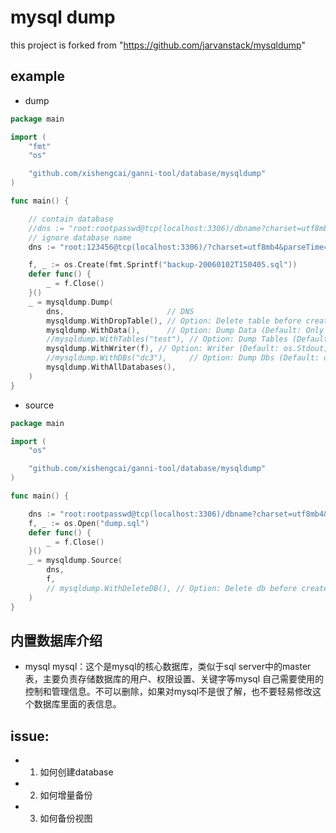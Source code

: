 # mysql dump
this project is forked from "https://github.com/jarvanstack/mysqldump"

## example
- dump
```go
package main

import (
	"fmt"
	"os"

	"github.com/xishengcai/ganni-tool/database/mysqldump"
)

func main() {

	// contain database
	//dns := "root:rootpasswd@tcp(localhost:3306)/dbname?charset=utf8mb4&parseTime=true&loc=Asia%2FShanghai"
	// ignore database name
	dns := "root:123456@tcp(localhost:3306)/?charset=utf8mb4&parseTime=true&loc=Asia%2FShanghai"

	f, _ := os.Create(fmt.Sprintf("backup-20060102T150405.sql"))
	defer func() {
		_ = f.Close()
	}()
	_ = mysqldump.Dump(
		dns,                       // DNS
		mysqldump.WithDropTable(), // Option: Delete table before create (Default: Not delete table)
		mysqldump.WithData(),      // Option: Dump Data (Default: Only dump table schema)
		//mysqldump.WithTables("test"), // Option: Dump Tables (Default: All tables)
		mysqldump.WithWriter(f), // Option: Writer (Default: os.Stdout)
		//mysqldump.WithDBs("dc3"),     // Option: Dump Dbs (Default: db in dns)
		mysqldump.WithAllDatabases(),
	)
}

```

- source
```go
package main

import (
	"os"

	"github.com/xishengcai/ganni-tool/database/mysqldump"
)

func main() {

	dns := "root:rootpasswd@tcp(localhost:3306)/dbname?charset=utf8mb4&parseTime=true&loc=Asia%2FShanghai"
	f, _ := os.Open("dump.sql")
	defer func() {
		_ = f.Close()
	}()
	_ = mysqldump.Source(
		dns,
		f,
		// mysqldump.WithDeleteDB(), // Option: Delete db before create (Default: Not delete db)
	)
}

```


## 内置数据库介绍
- mysql
mysql：这个是mysql的核心数据库，类似于sql server中的master表，主要负责存储数据库的用户、权限设置、关键字等mysql
自己需要使用的控制和管理信息。不可以删除，如果对mysql不是很了解，也不要轻易修改这个数据库里面的表信息。

## issue:
- 1. 如何创建database
- 2. 如何增量备份
- 3. 如何备份视图